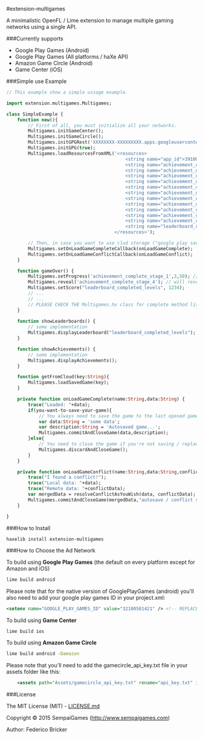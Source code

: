 #extension-multigames

A minimalistic OpenFL / Lime extension to manage multiple gaming networks using a single API.

###Currently supports

* Google Play Games (Android)
* Google Play Games (All platforms / haXe API)
* Amazon Game Circle (Android)
* Game Center (iOS)

###Simple use Example

```haxe
// This example show a simple ussage example.

import extension.multigames.Multigames;

class SimpleExample {
	function new(){
		// First of all, you must initialize all your networks.
		Multigames.initGameCenter();
		Multigames.initGameCircle();
		Multigames.initGPGRest('XXXXXXXX-XXXXXXXXX.apps.googleusercontent.com','XXXXXXXXXXXXXXXXXX');
		Multigames.initGPG(true);		
		Multigames.loadResourcesFromXML('<resources>
											<string name="app_id">391003675259</string>
											<string name="achievement_complete_stage_1">XXX-XXXXXXXXX</string>
											<string name="achievement_unlock_stage_2">XXX-XXXXXXXXX</string>
											<string name="achievement_complete_stage_2">XXX-XXXXXXXXX</string>
											<string name="achievement_unlock_stage_3">XXX-XXXXXXXXX</string>
											<string name="achievement_complete_stage_3">XXX-XXXXXXXXX</string>
											<string name="achievement_unlock_stage_4">XXX-XXXXXXXXX</string>
											<string name="achievement_complete_stage_4">XXX-XXXXXXXXX</string>
											<string name="achievement_unlock_stage_5">XXX-XXXXXXXXX</string>
											<string name="achievement_complete_stage_5">XXX-XXXXXXXXX</string>
											<string name="achievement_unlock_stage_6">XXX-XXXXXXXXX</string>
											<string name="achievement_complete_stage_6">XXX-XXXXXXXXX</string>
											<string name="leaderboard_completed_levels">XXX-XXXXXXXXX</string>
										</resources>');

		// Then, in case you want to use clud storage ("google play saved games" or "amazon whispersync for games")
		Multigames.setOnLoadGameCompleteCallback(onLoadGameComplete);
		Multigames.setOnLoadGameConflictCallback(onLoadGameConflict);										
	}

	function gameOver() {
		Multigames.setProgress('achievement_complete_stage_1',3,50); // here you specify the progess to 3/50 (for google play games will just tell 3 steps);
		Multigames.reveal('achievement_complete_stage_4'); // will reveal a hidden achievement (except for amazon, where hidden achievements get's reveals automatically when compelted)
		Multigames.setScore("leaderboard_completed_levels", 1234);
		// ...
		// ...
		// PLEASE CHECK THE Multigames.hx class for complete method list.
	}
	
	function showLeaderboards() {
		// some implementation
		Multigames.displayLeaderboard("leaderboard_completed_levels");
	}

	function showAchievements() {
		// some implementation
		Multigames.displayAchievements();
	}

	function getFromCloud(key:String){
		Multigames.loadSavedGame(key);
	}

	private function onLoadGameComplete(name:String,data:String) {	
		trace("Loaded: "+data);
		if(you-want-to-save-your-game){
			// You always need to save the game to the last opened game.
			var data:String = 'some data';
			var description:String = 'Autosaved game...';
			Multigames.commitAndCloseGame(data,description);
		}else{
			// You need to close the game if you're not saving / replacing it.
			Multigames.discardAndCloseGame();
		}
	}

	private function onLoadGameConflict(name:String,data:String,conflictData:String) {
		trace("I found a conflict!");
		trace("Local data: "+data);
		trace("Remote data: "+conflictData);
		var mergedData = resolveConflictAsYouWish(data, conflictData);
		Multigames.commitAndCloseGame(mergedData,"autosave / conflict solved",true); //true for resolvingConflict
	}

}

```

###How to Install

```bash
haxelib install extension-multigames
```

###How to Choose the Ad Network

To build using **Google Play Games** (the default on every platform except for Amazon and iOS)
```bash
lime build android
```
Please note that for the native version of GooglePlayGames (android) you'll also need to add your google play games ID in your project.xml:
```xml
<setenv name="GOOGLE_PLAY_GAMES_ID" value="32180581421" /> <!-- REPLACE THIS WITH YOUR GOOGLE PLAY GAMES ID! -->
```

To build using **Game Center**
```
lime build ios
```

To build using **Amazon Game Circle**
```bash
lime build android -Damazon
```
Please note that you'll need to add the gamecircle_api_key.txt file in your assets folder like this:
```xml
	<assets path="Assets/gamecircle_api_key.txt" rename="api_key.txt" if="amazon"/>
```

###License

The MIT License (MIT) - [LICENSE.md](LICENSE.md)

Copyright &copy;  2015 SempaiGames (http://www.sempaigames.com)

Author: Federico Bricker
